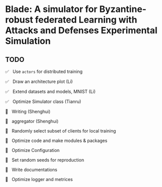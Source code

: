 # Blade: A simulator for Byzantine-robust federated Learning with Attacks and Defenses Experimental Simulation

## TODO

:white_check_mark: &nbsp; Use `actors` for distributed training

:white_check_mark: &nbsp;  Draw an architecture plot (Li)

:white_check_mark: &nbsp; Extend datasets and models, MNIST (Li)

:white_check_mark: &nbsp; Optimize Simulator class (Tianru)

:black_square_button: &nbsp; Writing (Shenghui)

:black_square_button: &nbsp; aggregator  (Shenghui)

:black_square_button: &nbsp;  Randomly select subset of clients for local training   

:black_square_button: &nbsp; Optimize code and make modules & packages

:black_square_button: &nbsp; Optimize Configuration

:black_square_button: &nbsp; Set random seeds for reproduction

:black_square_button: &nbsp; Write documentations

:black_square_button: &nbsp; Optimize logger and metrices
